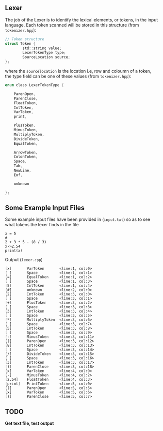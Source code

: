 
## Lexer

The job of the Lexer is to identify the lexical elements, or tokens, in the input language.
Each token scanned will be stored in this structure
(from `tokenizer.hpp`):

```c
// Token structure
struct Token {
        std::string value;
        LexerTokenType type;
        SourceLocation source;
};
```
where the `sourcelocation` is the location i.e, row and coloumn of a token, the type field can be one of these values (from `tokenizer.hpp`):

```c
enum class LexerTokenType {

    ParenOpen,
    ParenClose,
    FloatToken,
    IntToken,
    VarToken,
    print,

    PlusToken,
    MinusToken,
    MultiplyToken,
    DivideToken,
    EqualToken,

    ArrowToken,
    ColonToken,
    Space,
    Tab,
    NewLine,
    Eof,

    unknown

};
```


## Some Example Input Files

Some example input files have been provided in (`input.txt`) so as to see what tokens
the lexer finds in the file

```
x = 5
#
2 + 3 * 5 - (8 / 3)
x->2.54
print(x)
```

Output (`lexer.cpp`) 

```
[x]       VarToken       <line:1, col:0>
[ ]       Space          <line:1, col:1>
[=]       EqualToken     <line:1, col:2>
[ ]       Space          <line:1, col:3>
[5]       IntToken       <line:1, col:4>
[#]       unknown        <line:2, col:0>
[2]       IntToken       <line:3, col:0>
[ ]       Space          <line:3, col:1>
[+]       PlusToken      <line:3, col:2>
[ ]       Space          <line:3, col:3>
[3]       IntToken       <line:3, col:4>
[ ]       Space          <line:3, col:5>
[*]       MultiplyToken  <line:3, col:6>
[ ]       Space          <line:3, col:7>
[5]       IntToken       <line:3, col:8>
[ ]       Space          <line:3, col:9>
[-]       MinusToken     <line:3, col:11>
[(]       ParenOpen      <line:3, col:12>
[8]       IntToken       <line:3, col:13>
[ ]       Space          <line:3, col:14>
[/]       DivideToken    <line:3, col:15>
[ ]       Space          <line:3, col:16>
[3]       IntToken       <line:3, col:17>
[)]       ParenClose     <line:3, col:18>
[x]       VarToken       <line:4, col:0>
[-]       MinusToken     <line:4, col:2>
[2.54]    FloatToken     <line:4, col:3>
[print]   PrintToken     <line:5, col:0>
[(]       ParenOpen      <line:5, col:5>
[x]       VarToken       <line:5, col:6>
[)]       ParenClose     <line:5, col:7>

```

## TODO
__Get text file, test output__